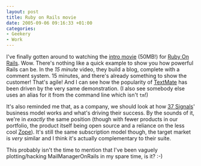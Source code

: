 ```yaml
---
layout: post
title: Ruby on Rails movie
date: 2005-09-06 09:16:33 +01:00
categories:
- Geekery
- Work
---
```

I've finally gotten around to watching the <a href="http://www.rubyonrails.com/media/video/rails_take2_with_sound.mov">intro movie</a> (50MB!) for <a href="http://www.rubyonrails.com/">Ruby On Rails</a>.  Wow.  There's nothing like a quick example to show you how powerful Rails can be.  In the <em>15 minute</em> video, they build a blog, complete with a comment system.  15 minutes, and there's already something to show the customer!  That's agile!  And I can see how the popularity of <a href="http://macromates.com/">TextMate</a> has been driven by the very same demonstration.  (I also see somebody else uses an alias for it from the command line which isn't <code>tm</code>!)

It's also reminded me that, as a company, we should look at how <a href="http://37signals.com">37 Signals</a>' business model works and what's driving their success.  By the sounds of it, we're in <em>exactly</em> the same position (though with fewer products in our portfolio, the product itself being open source and a reliance on the less cool <a href="http://zope.org/">Zope</a>).  It's still the same subscription model though, the target market is <em>very</em> similar and I think it's actually complementary to their suite.

This probably isn't the time to mention that I've been vaguely plotting/hacking MailManagerOnRails in my spare time, is it? :-)
